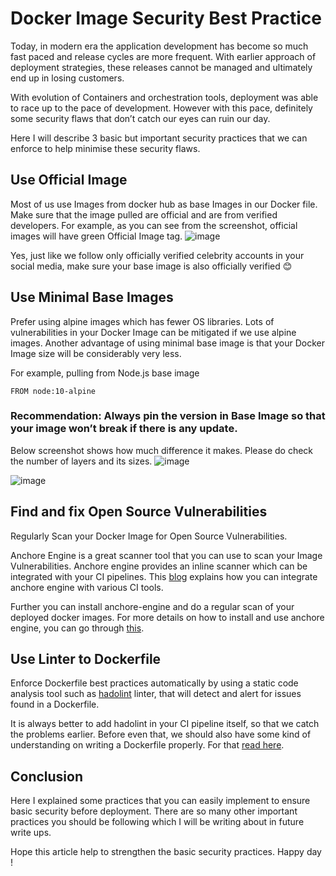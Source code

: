 # Docker Image Security Best Practice

Today, in modern era the application development has become so much fast paced and release cycles are more frequent. With earlier approach of deployment strategies, these releases cannot be managed and ultimately end up in losing customers.

With evolution of Containers and orchestration tools, deployment was able to race up to the pace of development. However with this pace, definitely some security flaws that don’t catch our eyes can ruin our day.

Here I will describe 3 basic but important security practices that we can enforce to help minimise these security flaws.

## Use Official Image

Most of us use Images from docker hub as base Images in our Docker file. Make sure that the image pulled are official and are from verified developers.
For example, as you can see from the screenshot, official images will have green Official Image tag.
![image](https://user-images.githubusercontent.com/37524392/157165896-7bf5aa0a-d606-4fe5-b45e-9ed809ddf59a.png)

Yes, just like we follow only officially verified celebrity accounts in your social media, make sure your base image is also officially verified 😊

## Use Minimal Base Images

Prefer using alpine images which has fewer OS libraries. Lots of vulnerabilities in your Docker Image can be mitigated if we use alpine images.
Another advantage of using minimal base image is that your Docker Image size will be considerably very less.

For example, pulling from Node.js base image

`FROM node:10-alpine`

### Recommendation: Always pin the version in Base Image so that your image won’t break if there is any update.

Below screenshot shows how much difference it makes. Please do check the number of layers and its sizes.
![image](https://user-images.githubusercontent.com/37524392/157166124-1d1aaafe-fccb-4531-a149-c3862eb6ed24.png)

![image](https://user-images.githubusercontent.com/37524392/157166139-554e07b1-a982-4eff-85f0-8539206b3f2f.png)

## Find and fix Open Source Vulnerabilities

Regularly Scan your Docker Image for Open Source Vulnerabilities.

Anchore Engine is a great scanner tool that you can use to scan your Image Vulnerabilities. Anchore engine provides an inline scanner which can be integrated with your CI pipelines. This [blog](https://anchore.com/blog/inline-scanning-with-anchore-engine/) explains how you can integrate anchore engine with various CI tools.

Further you can install anchore-engine and do a regular scan of your deployed docker images.
For more details on how to install and use anchore engine, you can go through [this](https://github.com/anchore/anchore-engine).

## Use Linter to Dockerfile

Enforce Dockerfile best practices automatically by using a static code analysis tool such as [hadolint](https://github.com/hadolint/hadolint) linter, that will detect and alert for issues found in a Dockerfile.

It is always better to add hadolint in your CI pipeline itself, so that we catch the problems earlier.
Before even that, we should also have some kind of understanding on writing a Dockerfile properly. For that [read here](https://docs.docker.com/develop/develop-images/dockerfile_best-practices/).

## Conclusion
Here I explained some practices that you can easily implement to ensure basic security before deployment. There are so many other important practices you should be following which I will be writing about in future write ups.

Hope this article help to strengthen the basic security practices. Happy day !
